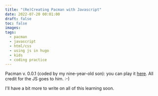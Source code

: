 ```yaml
---
title: "(Re)Creating Pacman with Javascript"
date: 2022-07-20 00:01:00
draft: false
toc: false
images:
tags:
  - pacman
  - javascript
  - html/css
  - using js in hugo
  - kids
  - coding practice
---
```


Pacman v. 0.0.1 (coded by my nine-year-old son): you can play it [here](https://kspicer80.github.io/posts/2022-08-02-pacman-javascript). All credit for the JS goes to him. :-)

I'll have a bit more to write on all of this learning soon.